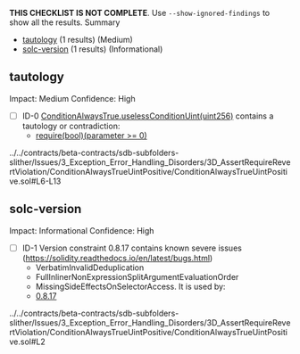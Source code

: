 **THIS CHECKLIST IS NOT COMPLETE**. Use `--show-ignored-findings` to show all the results.
Summary
 - [tautology](#tautology) (1 results) (Medium)
 - [solc-version](#solc-version) (1 results) (Informational)
## tautology
Impact: Medium
Confidence: High
 - [ ] ID-0
[ConditionAlwaysTrue.uselessConditionUint(uint256)](../../contracts/beta-contracts/sdb-subfolders-slither/Issues/3_Exception_Error_Handling_Disorders/3D_AssertRequireRevertViolation/ConditionAlwaysTrueUintPositive/ConditionAlwaysTrueUintPositive.sol#L6-L13) contains a tautology or contradiction:
	- [require(bool)(parameter >= 0)](../../contracts/beta-contracts/sdb-subfolders-slither/Issues/3_Exception_Error_Handling_Disorders/3D_AssertRequireRevertViolation/ConditionAlwaysTrueUintPositive/ConditionAlwaysTrueUintPositive.sol#L11)

../../contracts/beta-contracts/sdb-subfolders-slither/Issues/3_Exception_Error_Handling_Disorders/3D_AssertRequireRevertViolation/ConditionAlwaysTrueUintPositive/ConditionAlwaysTrueUintPositive.sol#L6-L13


## solc-version
Impact: Informational
Confidence: High
 - [ ] ID-1
Version constraint 0.8.17 contains known severe issues (https://solidity.readthedocs.io/en/latest/bugs.html)
	- VerbatimInvalidDeduplication
	- FullInlinerNonExpressionSplitArgumentEvaluationOrder
	- MissingSideEffectsOnSelectorAccess.
It is used by:
	- [0.8.17](../../contracts/beta-contracts/sdb-subfolders-slither/Issues/3_Exception_Error_Handling_Disorders/3D_AssertRequireRevertViolation/ConditionAlwaysTrueUintPositive/ConditionAlwaysTrueUintPositive.sol#L2)

../../contracts/beta-contracts/sdb-subfolders-slither/Issues/3_Exception_Error_Handling_Disorders/3D_AssertRequireRevertViolation/ConditionAlwaysTrueUintPositive/ConditionAlwaysTrueUintPositive.sol#L2


